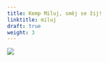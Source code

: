 ```yaml
---
title: Kemp Miluj, směj se žij!
linktitle: miluj
draft: true
weight: 3
---
```



![](/assets/media/miluj_podzim.jpg)